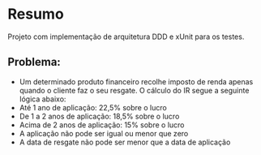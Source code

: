 # Resumo

Projeto com implementação de arquitetura DDD e xUnit para os testes.

## Problema:

- Um determinado produto financeiro recolhe imposto de renda apenas quando o cliente faz o seu resgate. O cálculo do IR segue a seguinte lógica abaixo:
- Até 1 ano de aplicação: 22,5% sobre o lucro
- De 1 a 2 anos de aplicação: 18,5% sobre o lucro
- Acima de 2 anos de aplicação: 15% sobre o lucro
- A aplicação não pode ser igual ou menor que zero
- A data de resgate não pode ser menor que a data de aplicação

